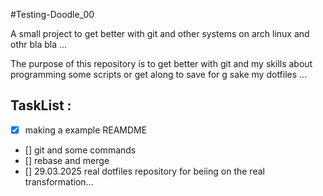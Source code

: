 #Testing-Doodle_00

A small project to get better with git and other systems on arch linux and othr bla bla ...

The purpose of this repository is to get better with git and my skills about programming some scripts or get along to save for g sake 
my dotfiles ...

## TaskList :

- [x] making a example REAMDME
- [] git and some commands
- [] rebase and merge
- [] 29.03.2025 real dotfiles repository for beiing on the real transformation...

